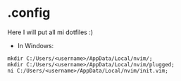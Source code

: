 # .config
Here I will put all mi dotfiles :)

* In Windows:
```
mkdir C:/Users/<username>/AppData/Local/nvim/;
mkdir C:/Users/<username>/AppData/Local/nvim/plugged;
ni C:/Users/<username>/AppData/Local/nvim/init.vim;
```
